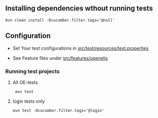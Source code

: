 
## Installing dependencies wthout running tests

    mvn clean install -Dcucumber.filter.tags='@null'

## Configuration
- Set Your test configurations in [src/test/resources/test.properties](./src/test/resources/test.properties)

- See Feature files under [src/features/openelis](./src/features/openelis)

### Running test projects

1. All OE-tests

        mvn test

2. login tests only

       mvn test -Dcucumber.filter.tags='@login'
